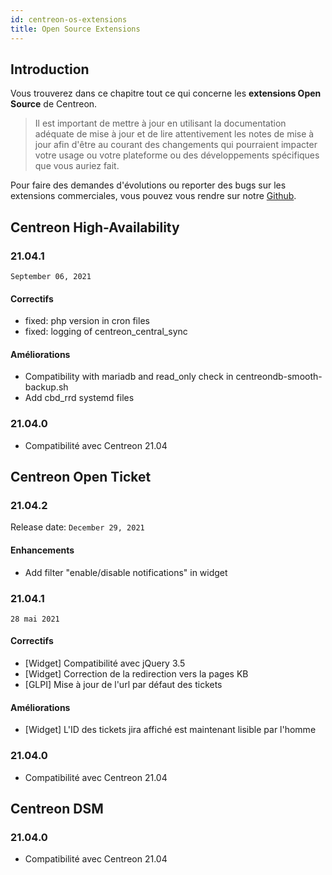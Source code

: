 ```yaml
---
id: centreon-os-extensions
title: Open Source Extensions
---
```


## Introduction

Vous trouverez dans ce chapitre tout ce qui concerne les **extensions
Open Source** de Centreon.

> Il est important de mettre à jour en utilisant la documentation
> adéquate de mise à jour et de lire attentivement les notes de mise à
> jour afin d'être au courant des changements qui pourraient impacter
> votre usage ou votre plateforme ou des développements spécifiques que
> vous auriez fait.

Pour faire des demandes d'évolutions ou reporter des bugs sur les extensions
commerciales, vous pouvez vous rendre sur notre
[Github](https://github.com/centreon/centreon/issues/new/choose).

## Centreon High-Availability

### 21.04.1

`September 06, 2021`

#### Correctifs

- fixed: php version in cron files
- fixed: logging of centreon_central_sync

#### Améliorations

- Compatibility with mariadb and read_only check in centreondb-smooth-backup.sh
- Add cbd_rrd systemd files

### 21.04.0

- Compatibilité avec Centreon 21.04

## Centreon Open Ticket

### 21.04.2

Release date: `December 29, 2021`

#### Enhancements

- Add filter "enable/disable notifications" in widget

### 21.04.1

`28 mai 2021`

#### Correctifs

- [Widget] Compatibilité avec jQuery 3.5
- [Widget] Correction de la redirection vers la pages KB
- [GLPI] Mise à jour de l'url par défaut des tickets

#### Améliorations

- [Widget] L'ID des tickets jira affiché est maintenant lisible par l'homme

### 21.04.0

- Compatibilité avec Centreon 21.04

## Centreon DSM

### 21.04.0

- Compatibilité avec Centreon 21.04
